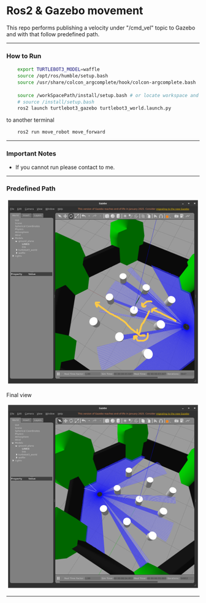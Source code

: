 # **Ros2 & Gazebo movement**

This repo performs publishing a velocity under "/cmd_vel" topic to Gazebo and with that follow predefined path.

---

### **How to Run**

```bash
    export TURTLEBOT3_MODEL=waffle
    source /opt/ros/humble/setup.bash
    source /usr/share/colcon_argcomplete/hook/colcon-argcomplete.bash

    source /workSpacePath/install/setup.bash # or locate workspace and run below code
    # source /install/setup.bash
    ros2 launch turtlebot3_gazebo turtlebot3_world.launch.py
```

to another terminal

```bash
    ros2 run move_robot move_forward
```

---

### **Important Notes**

* If you cannot run please contact to me.

---

### **Predefined Path**

![start](start.png)

Final view

![finish](finish.png)

---
